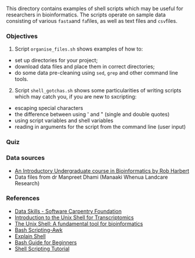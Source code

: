 This directory contains examples of shell scripts which may be useful for researchers in bioinformatics. The scripts operate on sample data consisting of various `fasta`and `fa`files, as well as text files and `csv`files.

### Objectives

1. Script `organise_files.sh` shows examples of how to:
* set up directories for your project;
* download data files and place them in correct directories;
* do some data pre-cleaning using `sed`, `grep` and other command line tools.

2. Script `shell_gotchas.sh` shows some particularities of writing scripts which may catch you, if you are new to sxcripting:
* escaping special characters
* the difference between using ' and " (single and double quotes)
* using script variables and shell variables
* reading in arguments for the script from the command line (user input)



### Quiz



### Data sources
* [An Introductory Undergraduate course in Bioinformatics by Rob Harbert](https://github.com/rsh249/bioinformatics/tree/master/data)
* Data files from dr Manpreet Dhami (Manaaki Whenua Landcare Research)


### References

* [Data Skills - Software Carpentry Foundation](https://data-skills.github.io/unix-and-bash/03-bash-scripts/index.html)
* [Introduction to the Unix Shell for Transcriptomics](https://github.com/raynamharris/Shell_Intro_for_Transcriptomics)
* [The Unix Shell: A fundamental tool for bioinformatics](https://rsh249.github.io/bioinformatics/unix_shell.html#the_unix_shell:_a_fundamental_tool_for_bioinformatics)
* [Bash Scripting-Awk](https://people.bath.ac.uk/rjg20/training/bash-scripting/09-awk/)
* [Explain Shell](https://explainshell.com/)
* [Bash Guide for Beginners](https://tldp.org/LDP/Bash-Beginners-Guide/html/index.html)
* [Shell Scripting Tutorial](https://www.shellscript.sh)